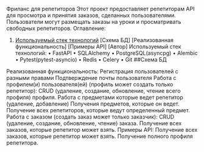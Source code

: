 Фриланс для репетиторов
Этот проект предоставляет репетиторам API для просмотра и принятия заказов, сделанных пользователями. Пользователи могут размещать заказы на уроки и просматривать свободных репетиторов.
Оглавление:
1. [Используемый стек технологий]((#заголовок-раздела-1))
[Схема БД]
[Реализованная функциональность]
[Примеры API]
[Автор]
Используемый стек технологий: 
•	FastAPI
•	SQLAlchemy
•	PostgreSQL(asyncpg)
•	Alembic
•	Pytest(pytest-asyncio) 
•	Redis 
•	Celery
•	Git
##Схема БД

 
Реализованная функциональность:
Регистрация пользователей с разными правами
Подтверждение почты пользователя
Работа с профилем(и) пользователя(ей) (профиль может создать только репетитор):
		CRUD (удаление, создание, обновление, чтение всего профиля) профиля.
		Работа с предметами которые ведет репетитор (удаление, добавление)
		Получения предметов, которые он ведет.
Получение всех репетиторов, которые ведут определенный предмет.
Работа с заказом (создать заказ может только заказчик):
		CRUD (удаление, создание, обновление, чтение) заказа.
Получение всех заказов, которые репетитор может взять.
Примеры API:
Получение всех заказов, которые репетитор может взять. 
Получение полного профиля репетитора.

	



